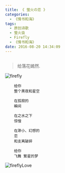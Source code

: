 ```yaml
---
title: 《 萤火の恋 》
categories:
  - 《情书和海》
tags:
  - 原创诗歌
  - 萤火虫
  - Firefly
  - 《情书和海》
date: 2016-08-20 14:34:09
---
```

<iframe frameborder="no" border="0" marginwidth="0" marginheight="0" width=0 height=0 src="http://music.163.com/outchain/player?type=2&id=25706282&auto=1&height=66"></iframe>

> 给落花嫣然.

![firefly](http://ob6otnqbf.bkt.clouddn.com/fd499f6bcc66a5a446874cf3d69ffd46.png)  



```
    给你
    整个黑夜和星空

    在孤寂的
    瞬间

    在之水之下
    惊惶

    在渺小、幻想的
    恋
    和支离破碎

    给你
    飞舞 繁星的梦
```


![fireflyLove](http://ob6otnqbf.bkt.clouddn.com/1b0c5196c565deec31d9926b02631fbf.png)
